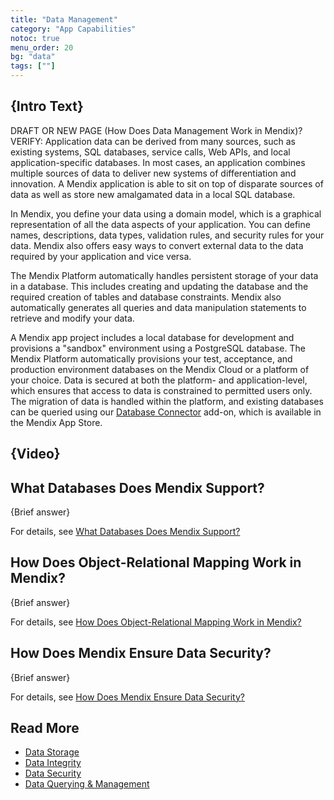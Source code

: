 ```yaml
---
title: "Data Management"
category: "App Capabilities"
notoc: true
menu_order: 20
bg: "data"
tags: [""]
---
```


## {Intro Text}

DRAFT OR NEW PAGE (How Does Data Management Work in Mendix)? VERIFY: Application data can be derived from many sources, such as existing systems, SQL databases, service calls, Web APIs, and local application-specific databases. In most cases, an application combines multiple sources of data to deliver new systems of differentiation and innovation. A Mendix application is able to sit on top of disparate sources of data as well as store new amalgamated data in a local SQL database.

In Mendix, you define your data using a domain model, which is a graphical representation of all the data aspects of your application. You can define names, descriptions, data types, validation rules, and security rules for your data. Mendix also offers easy ways to convert external data to the data required by your application and vice versa.

The Mendix Platform automatically handles persistent storage of your data in a database. This includes creating and updating the database and the required creation of tables and database constraints. Mendix also automatically generates all queries and data manipulation statements to retrieve and modify your data.

A Mendix app project includes a local database for development and provisions a "sandbox" environment using a PostgreSQL database. The Mendix Platform automatically provisions your test, acceptance, and production environment databases on the Mendix Cloud or a platform of your choice. Data is secured at both the platform- and application-level, which ensures that access to data is constrained to permitted users only. The migration of data is handled within the platform, and existing databases can be queried using our [Database Connector](https://appstore.home.mendix.com/link/app/2888/) add-on, which is available in the Mendix App Store.

## {Video}

## What Databases Does Mendix Support?

{Brief answer}

For details, see [What Databases Does Mendix Support?](data-storage#database-support)

## How Does Object-Relational Mapping Work in Mendix?

{Brief answer}

For details, see [How Does Object-Relational Mapping Work in Mendix?](data-storage#object-relational-mapping)

## How Does Mendix Ensure Data Security?

{Brief answer}

For details, see [How Does Mendix Ensure Data Security?](data-security#ensure-data-security)

## Read More

* [Data Storage](data-storage)
* [Data Integrity](data-integrity)
* [Data Security](data-security)
* [Data Querying & Management](querying-managing-data)